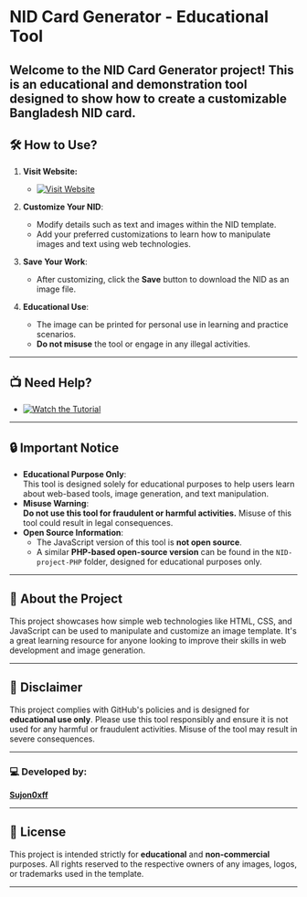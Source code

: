 # NID Card Generator - Educational Tool

Welcome to the **NID Card Generator** project! This is an **educational** and **demonstration** tool designed to show how to create a customizable Bangladesh NID card.  
---

## 🛠️ How to Use?

1. **Visit Website:**

    - [![Visit Website](https://img.shields.io/badge/Visit-Website-blue?style=for-the-badge)](https://sujon0xff.github.io/nid/)
      
2. **Customize Your NID**:  
   - Modify details such as text and images within the NID template.  
   - Add your preferred customizations to learn how to manipulate images and text using web technologies.  
3. **Save Your Work**:  
   - After customizing, click the **Save** button to download the NID as an image file.  
4. **Educational Use**:  
   - The image can be printed for personal use in learning and practice scenarios.  
   - **Do not misuse** the tool or engage in any illegal activities.  

---

## 📺 Need Help?

   - [![Watch the Tutorial](https://img.shields.io/badge/Watch-Tutorial-red?style=for-the-badge&logo=youtube)](https://youtu.be/2nXoiIuKBrs?si=72eQoBnBNx20Co4Z)

---

## 🔒 Important Notice  
- **Educational Purpose Only**:  
   This tool is designed solely for educational purposes to help users learn about web-based tools, image generation, and text manipulation.  
- **Misuse Warning**:  
   **Do not use this tool for fraudulent or harmful activities.** Misuse of this tool could result in legal consequences.  
- **Open Source Information**:  
   - The JavaScript version of this tool is **not open source**.  
   - A similar **PHP-based open-source version** can be found in the `NID-project-PHP` folder, designed for educational purposes only.

---

## 🚀 About the Project  
This project showcases how simple web technologies like HTML, CSS, and JavaScript can be used to manipulate and customize an image template. It's a great learning resource for anyone looking to improve their skills in web development and image generation.  

---

## 📢 Disclaimer  
This project complies with GitHub's policies and is designed for **educational use only**. Please use this tool responsibly and ensure it is not used for any harmful or fraudulent activities. Misuse of the tool may result in severe consequences.  

---

### 💻 Developed by:  
**[Sujon0xff](https://github.com/sujon0xff)**  

---

## 📝 License  
This project is intended strictly for **educational** and **non-commercial** purposes. All rights reserved to the respective owners of any images, logos, or trademarks used in the template.

---


